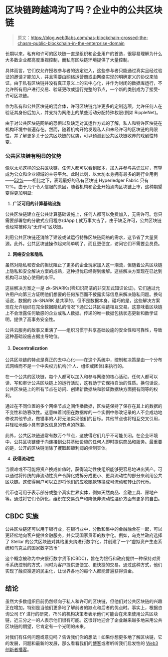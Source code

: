 # 区块链跨越鸿沟了吗？企业中的公共区块链

> 原文：<https://blog.web3labs.com/has-blockchain-crossed-the-chasm-public-blockchain-in-the-enterprise-domain>

长期以来，私有和许可的区块链一直是组织和企业用户的首选，很容易理解为什么大多数企业都高度重视控制，而私有区块链环境提供了大量控制。

具体而言，它们仅允许授权参与者的选定进入，这些参与者只能通过真实且经过验证的邀请才能加入，并且需要由网络运营商或由网络实现的明确定义的协议来验证。由于私有区块链并没有真正意义上的去中心化，并作为封闭的数据库运行，不允许所有用户进行交易、验证更改或运行完整的节点，一个新的类别成为了接受-许可区块链。

作为私有和公共区块链的混合体，许可区块链允许更多的定制选项，允许任何人在验证其身份后加入，并支持为网络上的某些活动分配特殊权限(例如 RippleNet)。

由于对公共区块链网络的恐惧以及缺乏对其运作方式的了解，私人和特许区块链在机构环境中普遍存在。然而，随着机构开始发现私人和未经许可的区块链的局限性，并了解更多关于公共区块链的优势，可以预测到公共区块链收养的戏剧性转变。

### 公共区块链有明显的优势

像以太坊这样的公共区块链，任何人都可以看到账本，加入并参与共识过程，有望成为公众和企业领域的主导平台。此时此刻，以太坊本身拥有最多的跨行业用例——[52%](https://www.hfsresearch.com/blockchain/top-5-blockchain-platforms_031618/)——相比之下，表现最好的私有区块链 Hyperledger Fabric 只有 12%。由于几个令人信服的原因，随着机构和企业开始涌向区块链上市，这种期望变得更加明显:

1.  **广泛可用的计算基础设施**

公共区块链建立在公共计算基础设施上，任何人都可以免费加入，无需许可。您只需要部署您的分散式应用程序(dApp ),就万事大吉了。由于缺乏许可，公共区块链也经常被称为“无许可”区块链。

利用公共区块链还消除了建设或试运行特殊区块链网络的需求，这节省了大量资源。此外，公共区块链操作起来简单明了，而且更便宜，访问它们不需要会员费。

2.  **网络安全和隐私**

虽然对隐私和安全的担忧阻止了更多的企业玩家加入这一潮流，但随着公共区块链上隐私和安全解决方案的成熟，这种担忧已经得到缓解。这些解决方案现在已达到机构可以放心使用的水平。

这些解决方案之一是 zk-SNARKs(零知识简洁的非交互式知识论证)。它们通过允许用户向第三方证明他们想要的任何东西而不披露实际信息来解决隐私问题。换句话说，数据的 zk-SNARK 是共享的，但不是数据本身。碰巧的是，这些解决方案现在允许组织在完全数据隐私的情况下通过公共区块链相互交易。这意味着区块链上不会泄露任何敏感的企业或私人数据。传递的唯一数据包括状态更新和数学证明，提供了高事务安全性。

公共云服务的故事又重演了——组织习惯于共享基础设施的安全性和可靠性，导致这种基础设施占据主导地位。

3.  #### **Decentralization**

公共区块链的特点是真正的去中心化——在这个系统中，控制和决策是由一个分布式网络而不是一个中央权力机构(个人、组织或团体)来执行的。

在一个公共的区块链，每个人都可以加入和参与网络的核心活动。任何人都可以读、写和审计公共区块链上的运行活动，这有助于它保持自治的性质。换句话说，公共区块链上的所有节点在访问、创建新数据块和验证数据块方面拥有同等的权利。

通过在不同位置的多个网络节点之间传播数据，区块链保持了保存在其上的数据的不变性和防篡改性。这意味着试图在数据库的一个实例中修改记录的人不会成功地修改其他节点，做错事的人将无法实现他们的目标。其他节点也将相互交叉引用，并轻松地缩小具有更改信息的节点的范围。

此外，公共区块链通常有数万个节点，这使得它们几乎不可能关闭。在企业环境中，公共区块链便于向连接到公共基础设施的任何人即时提供商品和服务。最重要的是，公开的区块链消除了攫取超额利润的控制实体。

4.  **获得流动性**

当很难或不可能将资产换成价值时，获得流动性使组织能够更容易地进出资产。可以通过将传统的非流动性资产令牌化或拆分成更小、更具流动性的部分来利用公共区块链。这使得用户可以立即将他们的应收账款转换成可流动和转让的代币。

代币也可用于表示部分或整个真实世界实体，例如天然商品、金融工具、房地产等。通过将它们令牌化，组织在交易资产和降低非流动性溢价方面有更多的自由。

## **CBDC 实施**

公共区块链还可以用于银行业，在银行业中，分散和集中的金融融合在一起，可以更轻松地向客户提供金融服务，并实现国家货币的数字化。例如，乌克兰政府选择了 Stellar 的公共区块链对其格里夫纳进行数字化，并创建了一个“虚拟资产生态系统和乌克兰的国家数字货币”

这个概念被称为中央银行数字货币(CBDC)，旨在为银行和政府提供一种保持对货币系统控制的方式，同时为客户提供更便宜、更快捷的交易。通过这种方式，他们实现了融资渠道的民主化，让世界各地的每个人都能普遍获得资金。

## **结论**

虽然大多数组织目前仍然倾向于私人和许可的区块链，但他们对公共区块链的兴趣正在增加，特别是当他们更多地了解前者的缺点和后者的优点时。事实上，根据咨询公司 EY 进行的研究，75%的机构决策者表示他们可能会在未来使用公共区块链，近三分之一的人表示他们很有可能。这很好地迎合了企业越来越多地采用公共区块链的期望，它肯定有一个光明的未来。

对我们有任何问题或意见吗？告诉我们你的想法！如果你想更多地了解区块链，它的发展，问题和最新的发展，那么看看我们的[博客](https://blog.web3labs.com/)或者听听我们启发性的 [Web3 创新者播客](https://podcast.web3labs.com/)。